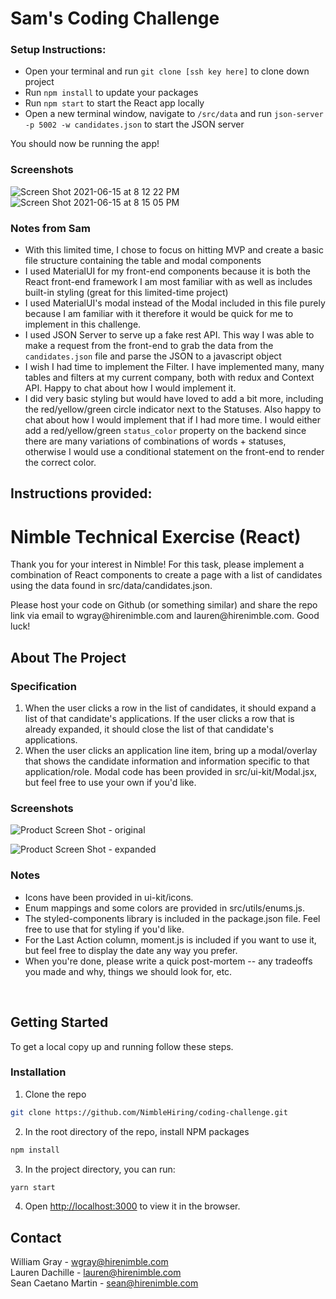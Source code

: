 # Sam's Coding Challenge

### Setup Instructions:

- Open your terminal and run `git clone [ssh key here]` to clone down project
- Run `npm install` to update your packages
- Run `npm start` to start the React app locally
- Open a new terminal window, navigate to `/src/data` and run `json-server -p 5002 -w candidates.json` to start the JSON server

You should now be running the app!

### Screenshots

![Screen Shot 2021-06-15 at 8 12 22 PM](https://user-images.githubusercontent.com/42163390/122143731-a7388180-ce17-11eb-90de-bbe9cba406fa.png)
![Screen Shot 2021-06-15 at 8 15 05 PM](https://user-images.githubusercontent.com/42163390/122143735-a9024500-ce17-11eb-94a8-42131d254b9d.png)

### Notes from Sam

- With this limited time, I chose to focus on hitting MVP and create a basic file structure containing the table and modal components
- I used MaterialUI for my front-end components because it is both the React front-end framework I am most familiar with as well as includes built-in styling (great for this limited-time project)
- I used MaterialUI's modal instead of the Modal included in this file purely because I am familiar with it therefore it would be quick for me to implement in this challenge.
- I used JSON Server to serve up a fake rest API. This way I was able to make a request from the front-end to grab the data from the `candidates.json` file and parse the JSON to a javascript object
- I wish I had time to implement the Filter. I have implemented many, many tables and filters at my current company, both with redux and Context API. Happy to chat about how I would implement it.
- I did very basic styling but would have loved to add a bit more, including the red/yellow/green circle indicator next to the Statuses. Also happy to chat about how I would implement that if I had more time. I would either add a red/yellow/green `status_color` property on the backend since there are many variations of combinations of words + statuses, otherwise I would use a conditional statement on the front-end to render the correct color.




## Instructions provided:





# Nimble Technical Exercise (React)
<p>
  <p>
    Thank you for your interest in Nimble! For this task, please implement a combination of React components to create a page with a list of candidates using the data found in src/data/candidates.json.
  </p>

  <p>
    Please host your code on Github (or something similar) and share the repo link via email to wgray@hirenimble.com and lauren@hirenimble.com. Good luck!
  </p>

<!-- ABOUT THE PROJECT -->
## About The Project

### Specification

1. When the user clicks a row in the list of candidates, it should expand a list of that candidate's applications. If the user clicks a row that is already expanded, it should close the list of that candidate's applications.
2. When the user clicks an application line item, bring up a modal/overlay that shows the candidate information and information specific to that application/role. Modal code has been provided in src/ui-kit/Modal.jsx, but feel free to use your own if you'd like.

### Screenshots

![Product Screen Shot - original][product-screenshot-original]

![Product Screen Shot - expanded][product-screenshot-expanded]

### Notes

- Icons have been provided in ui-kit/icons.
- Enum mappings and some colors are provided in src/utils/enums.js.
- The styled-components library is included in the package.json file. Feel free to use that for styling if you'd like.
- For the Last Action column, moment.js is included if you want to use it, but feel free to display the date any way you prefer.
- When you're done, please write a quick post-mortem -- any tradeoffs you made and why, things we should look for, etc.
<br />


<!-- GETTING STARTED -->
## Getting Started

To get a local copy up and running follow these steps.

### Installation

1. Clone the repo
```sh
git clone https://github.com/NimbleHiring/coding-challenge.git
```
2. In the root directory of the repo, install NPM packages
```sh
npm install
```
3. In the project directory, you can run:
```sh
yarn start
```
4. Open [http://localhost:3000](http://localhost:3000) to view it in the browser.



<!-- CONTACT -->
## Contact

William Gray - wgray@hirenimble.com
<br />
Lauren Dachille - lauren@hirenimble.com
<br />
Sean Caetano Martin - sean@hirenimble.com



<!-- MARKDOWN LINKS & IMAGES -->
[product-screenshot-original]: public/original.png
[product-screenshot-expanded]: public/expanded.png
